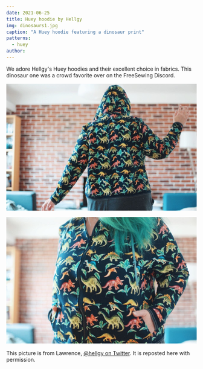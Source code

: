 ```yaml
---
date: 2021-06-25
title: Huey hoodie by Hellgy
img: dinosaurs1.jpg
caption: "A Huey hoodie featuring a dinosaur print"
patterns:
  - huey
author:
---
```


We adore Hellgy's Huey hoodies and their excellent choice in fabrics. This dinosaur one was a crowd favorite over on the FreeSewing Discord.

![A detail view](dinosaurs2.jpg)

![Another detail view](dinosaurs3.jpg)

<Note>

This picture is from Lawrence, [@hellgy on Twitter](https://twitter.com/hellgy). It is reposted here with permission.

</Note>
